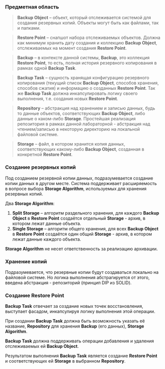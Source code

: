 ### Предметная область

> **Backup Object** – объект, который отслеживается системой для создания резервных копий. Объекты могут быть как файлами, так и папками.
> 

> **Restore Point** – снапшот набора отслеживаемых объектов. Должна как минимум хранить дату создания и коллекцию **Backup Object**, отслеживаемых на момент создания **Restore Point**.
> 

> **Backup** – в контексте данной системы, **Backup**, это коллекция **Restore Point**, то есть, полная история резервного копирования в рамках одной **Backup Task**.
> 

> **Backup Task** – сущность хранящая конфигурацию резервного копирования (текущий список **Backup Object**, способов хранения, способов сжатия) и информацию о созданных **Restore Point**. Так же **Backup Task** должна инкапсулировать логику своего выполнения, т.е. создания новых **Restore Point**.
> 

> **Repository** – абстракция над хранением и записью данных, будь то данные объектов, соответствующих **Backup Object**, либо данные о каком-либо **Storage**. Простейшая реализация репозитория в рамках данной лабораторной - абстракция над чтением/записью в некоторую директорию на локальной файловой системе.
> 

> **Storage** – файл, в котором хранится копия данных, соответствующих какому-либо **Backup Object**, созданная в конкретной **Restore Point**.
### Cоздание резервных копий

Под созданием резервной копии данных, подразумевается создание копии данных в другом месте. Система поддерживает расширяемость в вопросе выбора **Storage Algorithm**, используемых для хранения резервных копий. 

Два **Storage Algorithm**:

1. **Split Storage** – алгоритм раздельного хранения, для каждого **Backup Object** в **Restore Point** создаётся отдельный **Storage** - архив, в котором лежат данные объекта.
2. **Single Storage** – алгоритм общего хранения, для всех **Backup Object** в **Restore Point** создаётся один общий **Storage** - архив, в котором лежат данные каждого объекта.

**Storage Algorithm** не несет ответственность за реализацию архивации.
### Хранение копий

Подразумевается, что резервные копии будут создаваться локально на файловой системе. Но логика выполнения абстрагируется от этого, введена абстракция - репозиторий (принцип DIP из SOLID). 
### Создание Restore Point

**Backup Task** отвечает за создание новых точек восстановления, выступает фасадом, инкапсулируя логику выполнения этой операции. 

При создании **Backup Task** должна быть возможность указать её название, **Repository** для хранения **Backup** (его данных), **Storage Algorithm**.

**Backup Task** должна поддерживать операции добавления и удаления отслеживаемых ей **Backup Object**.

Результатом выполнения **Backup Task** является создание **Restore Point** и соответствующих ей **Storage** в выбранном **Repository**.
